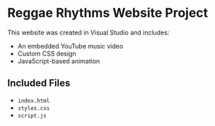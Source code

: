# Reggae Rhythms Website Project

This website was created in Visual Studio and includes:

- An embedded YouTube music video
- Custom CSS design
- JavaScript-based animation

## Included Files

- `index.html`
- `styles.css`
- `script.js`
